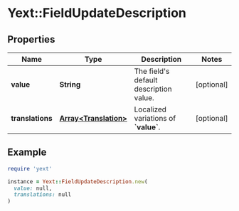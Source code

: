 # Yext::FieldUpdateDescription

## Properties

| Name | Type | Description | Notes |
| ---- | ---- | ----------- | ----- |
| **value** | **String** | The field&#39;s default description value. | [optional] |
| **translations** | [**Array&lt;Translation&gt;**](Translation.md) | Localized variations of **&#x60;value&#x60;**. | [optional] |

## Example

```ruby
require 'yext'

instance = Yext::FieldUpdateDescription.new(
  value: null,
  translations: null
)
```

